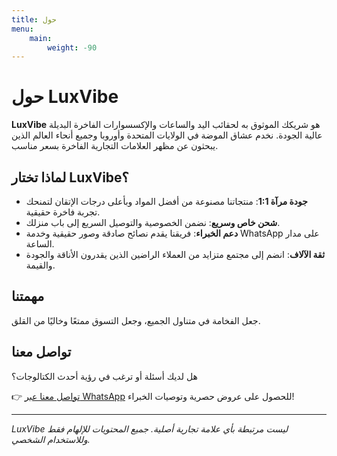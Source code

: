 ```yaml
---
title: حول
menu:
    main:
        weight: -90
---
```


# حول LuxVibe

**LuxVibe** هو شريكك الموثوق به لحقائب اليد والساعات والإكسسوارات الفاخرة البديلة عالية الجودة. نخدم عشاق الموضة في الولايات المتحدة وأوروبا وجميع أنحاء العالم الذين يبحثون عن مظهر العلامات التجارية الفاخرة بسعر مناسب.

## لماذا تختار LuxVibe؟
- **جودة مرآة 1:1**: منتجاتنا مصنوعة من أفضل المواد وبأعلى درجات الإتقان لتمنحك تجربة فاخرة حقيقية.
- **شحن خاص وسريع**: نضمن الخصوصية والتوصيل السريع إلى باب منزلك.
- **دعم الخبراء**: فريقنا يقدم نصائح صادقة وصور حقيقية وخدمة WhatsApp على مدار الساعة.
- **ثقة الآلاف**: انضم إلى مجتمع متزايد من العملاء الراضين الذين يقدرون الأناقة والجودة والقيمة.

## مهمتنا
جعل الفخامة في متناول الجميع، وجعل التسوق ممتعًا وخاليًا من القلق.

## تواصل معنا
هل لديك أسئلة أو ترغب في رؤية أحدث الكتالوجات؟

👉 [تواصل معنا عبر WhatsApp](https://wa.me/19088661058) للحصول على عروض حصرية وتوصيات الخبراء!

---

*LuxVibe ليست مرتبطة بأي علامة تجارية أصلية. جميع المحتويات للإلهام فقط وللاستخدام الشخصي.* 
